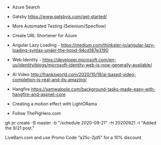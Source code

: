 - Azure Search
- Gatsby https://www.gatsbyjs.com/get-started/
- More Automated Testing (Selenium/Specflow)
- Create URL Shortener for Azure
- Angular Lazy Loading - https://medium.com/thinkster-io/angular-lazy-loading-syntax-under-the-hood-94cd187e3190
- Web.Identity - https://developer.microsoft.com/en-us/identity/blogs/microsoft-identity-web-is-now-generally-available/

- AI Video http://franksworld.com/2020/10/19/ai-based-video-completion-is-real-and-its-amazing/
- Hangfire https://samwalpole.com/background-tasks-made-easy-with-hangfire-and-aspnet-core

- Creating a motion effect with LightORama
- Follow ThePigHero.com

gh pr create -B master -b "/schedule 2020-09-21" -H 20200921 -t "Added the 9/21 post."

LiveBarn.com and use Promo Code “a25c-2jd5” for a 10% discount